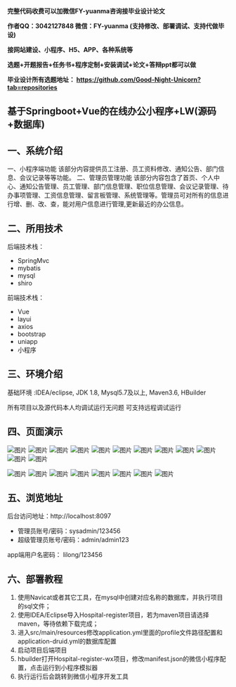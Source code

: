 
**完整代码收费可以加微信FY-yuanma咨询接毕业设计论文**

**作者QQ：3042127848 微信：FY-yuanma (支持修改、部署调试、支持代做毕设)**

**接网站建设、小程序、H5、APP、各种系统等**

**选题+开题报告+任务书+程序定制+安装调试+论文+答辩ppt都可以做**

**毕业设计所有选题地址： https://github.com/Good-Night-Unicorn?tab=repositories**

## 基于Springboot+Vue的在线办公小程序+LW(源码+数据库)

## 一、系统介绍
一、小程序端功能
该部分内容提供员工注册、员工资料修改、通知公告、部门信息、会议记录等等功能。
二、管理员管理功能
该部分内容包含了首页、个人中心、通知公告管理、员工管理、部门信息管理、职位信息管理、会议记录管理、待办事项管理、工资信息管理、留言板管理、系统管理等。管理员可对所有的信息进行增、删、改、查，能对用户信息进行管理,更新最近的办公信息。
## 二、所用技术

后端技术栈：

- SpringMvc
- mybatis
- mysql
- shiro


前端技术栈：
- Vue
- layui
- axios
- bootstrap
- uniapp
- 小程序

## 三、环境介绍

基础环境 :IDEA/eclipse, JDK 1.8, Mysql5.7及以上, Maven3.6, HBuilder

所有项目以及源代码本人均调试运行无问题 可支持远程调试运行

## 四、页面演示
![图片](https://github.com/user-attachments/assets/c9f88292-f222-4efb-af1e-42f1312b30b8)
![图片](https://github.com/user-attachments/assets/22c54d66-2150-4b6e-89f7-79f90df8ad46)
![图片](https://github.com/user-attachments/assets/92ba32b9-cde8-4a7e-85df-3854ba73f2c3)
![图片](https://github.com/user-attachments/assets/645a09ab-b682-47f1-9078-4ec3938cf584)
![图片](https://github.com/user-attachments/assets/513e1220-161c-4b08-99e0-a80a3d4e7e46)
![图片](https://github.com/user-attachments/assets/a912eb0f-9504-4f18-a418-a5769dd59639)
![图片](https://github.com/user-attachments/assets/a1b33578-b441-4d02-98ed-61c551b162e4)
![图片](https://github.com/user-attachments/assets/678b473a-0c1c-4b3e-80fb-166eff3f9dea)
![图片](https://github.com/user-attachments/assets/52cb415e-0887-4d59-8281-09a262045476)
![图片](https://github.com/user-attachments/assets/958f4f59-6d4b-4b57-a989-e2ec3e87484c)
![图片](https://github.com/user-attachments/assets/d0a61fb9-ec9a-4f3f-8dd9-ced63f41c7b4)
![图片](https://github.com/user-attachments/assets/a348c70d-04a0-4414-9fb8-17fa4d14d7b5)

![图片](https://github.com/user-attachments/assets/1c477b9a-3bb9-44e7-bd2f-a3c86a243ec8)
![图片](https://github.com/user-attachments/assets/5fcffe61-22eb-44d9-87e6-1418d3e48b9f)
![图片](https://github.com/user-attachments/assets/f3492499-ef8e-4450-bc2f-7eddecf2f0f7)
![图片](https://github.com/user-attachments/assets/70340069-79b9-4373-9945-83d72f4e52cf)
![图片](https://github.com/user-attachments/assets/0d6d722b-f5d8-44a8-9e65-99713bf8d5ed)
![图片](https://github.com/user-attachments/assets/5416799c-e289-4ea6-95c2-0132febd9fc2)
![图片](https://github.com/user-attachments/assets/d30e7619-6d38-4928-9cf0-0bcb8143e2ef)
![图片](https://github.com/user-attachments/assets/773f9223-4ba1-43a4-aa9a-c542b48d575d)

## 五、浏览地址

后台访问地址：http://localhost:8097
- 管理员账号/密码：sysadmin/123456
- 超级管理员账号/密码：admin/admin123

app端用户名密码：
lilong/123456

## 六、部署教程

1. 使用Navicat或者其它工具，在mysql中创建对应名称的数据库，并执行项目的sql文件；
2. 使用IDEA/Eclipse导入Hospital-register项目，若为maven项目请选择maven，等待依赖下载完成；
3. 进入src/main/resources修改application.yml里面的profile文件路径配置和application-druid.yml的数据库配置
4. 启动项目后端项目
5. hbuilder打开Hospital-register-wx项目，修改manifest.json的微信小程序配置，点击运行到小程序模拟器
6. 执行运行后会跳转到微信小程序开发工具
